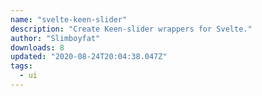 ```yaml
---
name: "svelte-keen-slider"
description: "Create Keen-slider wrappers for Svelte."
author: "Slimboyfat"
downloads: 8
updated: "2020-08-24T20:04:38.047Z"
tags: 
  - ui
---
```

